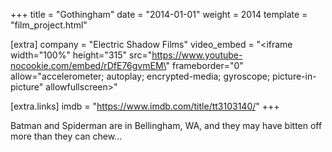 +++
title = "Gothingham"
date = "2014-01-01"
weight = 2014
template = "film_project.html"

[extra]
company = "Electric Shadow Films"
video_embed = "<iframe width=\"100%\" height=\"315\" src=\"https://www.youtube-nocookie.com/embed/rDfE76gvmEM\" frameborder=\"0\" allow=\"accelerometer; autoplay; encrypted-media; gyroscope; picture-in-picture\" allowfullscreen></iframe>"

[extra.links]
imdb = "https://www.imdb.com/title/tt3103140/"
+++

Batman and Spiderman are in Bellingham, WA, and they may have bitten off more than they can chew...
